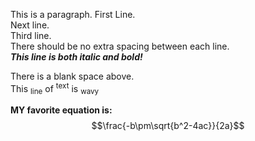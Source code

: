 This is a paragraph. First Line.  
Next line.  
Third line.  
There should be no extra spacing between each line.  
**_This line is both italic and bold!_**

There is a blank space above.  
This <sub>line</sub> of <sup>text</sup> is <sub>wavy</sub>

**MY favorite equation is:**
$$\frac{-b\pm\sqrt{b^2-4ac}}{2a}$$
